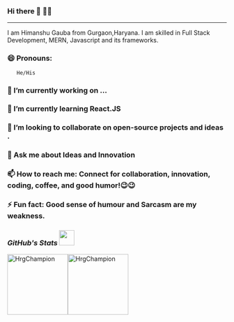 ### Hi there 👋 👨‍💻

---

I am Himanshu Gauba from Gurgaon,Haryana. I am skilled in Full Stack Development, MERN, Javascript and its frameworks.

### 😄 Pronouns: 
       He/His
###  🔭 I’m currently working on ...
###  🌱 I’m currently learning React.JS
###  👯 I’m looking to collaborate on open-source projects and ideas .
 
###  💬 Ask me about Ideas and Innovation
###  📫 How to reach me: Connect for collaboration, innovation, coding, coffee, and good humor!😉😉
  
###  ⚡ Fun fact: Good sense of humour and Sarcasm are my weakness. 

<h3><i>GitHub's Stats <img src="https://camo.githubusercontent.com/f11b92476ee793cfe97f20e0564ab552bd9bd670179d7b6772c59bb4d3218ca6/68747470733a2f2f692e70696e696d672e636f6d2f6f726967696e616c732f36352f63342f66342f36356334663435323537316265313236316539633632336637646134383861632e676966" width="35"/></i></h3>

<p>
<img align="center" src="https://github-readme-stats.vercel.app/api?username=Himanshu&count_private=true&show_icons=true&include_all_commits=true&hide=issues,contribs&border_radius=0&locale=en" alt="HrgChampion" height="139"/><img align="center" src="https://github-readme-stats.vercel.app/api/top-langs/?username=Himanshu&layout=compact&border_radius=0" alt="HrgChampion" height="139" />
</p>

